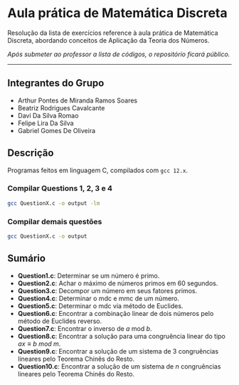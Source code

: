 # Aula prática de Matemática Discreta
Resolução da lista de exercícios reference à aula prática de Matemática Discreta, abordando conceitos de Aplicação da Teoria dos Números.

*Após submeter ao professor a lista de códigos, o repositório ficará público.*

---
## Integrantes do Grupo
- Arthur Pontes de Miranda Ramos Soares
- Beatriz Rodrigues Cavalcante
- Davi Da Silva Romao
- Felipe Lira Da Silva
- Gabriel Gomes De Oliveira

## Descrição
Programas feitos em linguagem C, compilados com `gcc 12.x`.

### Compilar Questions 1, 2, 3 e 4
```bash
gcc QuestionX.c -o output -lm
```

### Compilar demais questões
```bash
gcc QuestionX.c -o output
```

## Sumário
- **Question1.c**: Determinar se um número é primo.
- **Question2.c**: Achar o máximo de números primos em 60 segundos.
- **Question3.c**: Decompor um número em seus fatores primos.
- **Question4.c**: Determinar o mdc e mmc de um número.
- **Question5.c**: Determinar o mdc via método de Euclides.
- **Question6.c**: Encontrar a combinação linear de dois números pelo método de Euclides reverso.
- **Question7.c**: Encontrar o inverso de $a$ mod $b$.
- **Question8.c**: Encontrar a solução para uma congruência linear do tipo $ax \equiv b \: mod \: m$.
- **Question9.c**: Encontrar a solução de um sistema de 3 congruências lineares pelo Teorema Chinês do Resto.
- **Question10.c**: Encontrar a solução de um sistema de $n$ congruências lineares pelo Teorema Chinês do Resto.